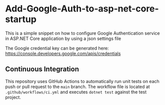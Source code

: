 # Add-Google-Auth-to-asp-net-core-startup

This is a simple snippet on how to configure Google Authentication service in ASP.NET Core application by using a json settings file

The Google credential key can be generated here: https://console.developers.google.com/apis/credentials

## Continuous Integration

This repository uses GitHub Actions to automatically run unit tests on each push or pull request to the `main` branch. The workflow file is located at `.github/workflows/ci.yml` and executes `dotnet test` against the test project.
